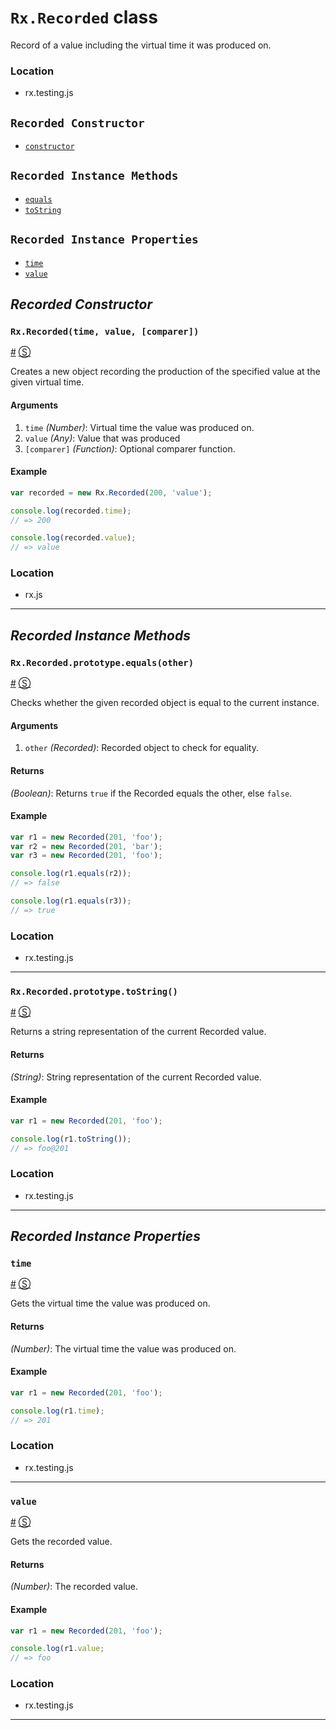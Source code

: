 # `Rx.Recorded` class #

Record of a value including the virtual time it was produced on.

### Location

- rx.testing.js

## `Recorded Constructor` ##
- [`constructor`](#rxrecordedtimevaluecomparer)

## `Recorded Instance Methods` ##
- [`equals`](#rxrecordedprototypeequalsother)
- [`toString`](#rxrecordedprototypetostring)

## `Recorded Instance Properties` ##
- [`time`](#time)
- [`value`](#value)

## _Recorded Constructor_ ##

### <a id="rxrecorded"></a>`Rx.Recorded(time, value, [comparer])`
<a href="#rxrecorded">#</a> [&#x24C8;](https://github.com/Reactive-Extensions/RxJS/blob/master/src/core/testing/recorded.js#L9-L13 "View in source") 

Creates a new object recording the production of the specified value at the given virtual time.

#### Arguments
1. `time` *(Number)*: Virtual time the value was produced on.
2. `value` *(Any)*: Value that was produced
3. `[comparer]` *(Function)*: Optional comparer function.

#### Example
```js
var recorded = new Rx.Recorded(200, 'value');

console.log(recorded.time);
// => 200

console.log(recorded.value);
// => value
```

### Location

- rx.js

* * *

## _Recorded Instance Methods_ ##

### <a id="rxrecordedprototypeequalsother"></a>`Rx.Recorded.prototype.equals(other)`
<a href="#rxrecordedprototypeequalsother">#</a> [&#x24C8;](https://github.com/Reactive-Extensions/RxJS/blob/master/src/core/testing/recorded.js#L21-L23 "View in source") 

Checks whether the given recorded object is equal to the current instance.

#### Arguments
1. `other` *(Recorded)*: Recorded object to check for equality.

#### Returns
*(Boolean)*: Returns `true` if the Recorded equals the other, else `false`.

#### Example

```js
var r1 = new Recorded(201, 'foo');
var r2 = new Recorded(201, 'bar');
var r3 = new Recorded(201, 'foo');

console.log(r1.equals(r2));
// => false

console.log(r1.equals(r3));
// => true
```

### Location

- rx.testing.js

* * *

### <a id="rxrecordedprototypetostring"></a>`Rx.Recorded.prototype.toString()`
<a href="#rxrecordedprototypeequalsother">#</a> [&#x24C8;](https://github.com/Reactive-Extensions/RxJS/blob/master/src/core/testing/recorded.js#L30-L32 "View in source") 

Returns a string representation of the current Recorded value.

#### Returns
*(String)*: String representation of the current Recorded value. 

#### Example

```js
var r1 = new Recorded(201, 'foo');

console.log(r1.toString());
// => foo@201
```

### Location

- rx.testing.js

* * *

## _Recorded Instance Properties_ ##

### <a id="time"></a>`time`
<a href="#time">#</a> [&#x24C8;](https://github.com/Reactive-Extensions/RxJS/blob/master/src/core/testing/recorded.js#L10 "View in source") 

Gets the virtual time the value was produced on.

#### Returns
*(Number)*: The virtual time the value was produced on.

#### Example

```js
var r1 = new Recorded(201, 'foo');

console.log(r1.time);
// => 201
```

### Location

- rx.testing.js

* * *

### <a id="value"></a>`value`
<a href="#value">#</a> [&#x24C8;](https://github.com/Reactive-Extensions/RxJS/blob/master/src/core/testing/recorded.js#L11 "View in source") 

Gets the recorded value.

#### Returns
*(Number)*: The recorded value.

#### Example

```js
var r1 = new Recorded(201, 'foo');

console.log(r1.value;
// => foo
```

### Location

- rx.testing.js

* * *
